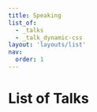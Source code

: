 ```yaml
---
title: Speaking
list_of:
  - _talks
  - _talk_dynamic-css
layout: 'layouts/list'
nav:
  order: 1
---
```


# List of Talks
